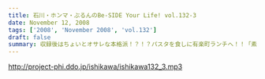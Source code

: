 ```yaml
---
title: 石川・ホンマ・ぶるんのBe-SIDE Your Life! vol.132-3
date: November 12, 2008
tags: ['2008', 'November 2008', 'vol.132']
draft: false
summary: 収録後はちょいとオサレな本格派！？！？パスタを食しに有楽町ランチへ！！「素パスタ」のみの生活を余儀なくされているホンマさんのほっぺたは・・・落ちていました・・・NAMAE
---
```


http://project-phi.ddo.jp/ishikawa/ishikawa132_3.mp3
